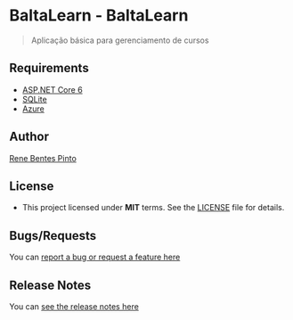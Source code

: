 # BaltaLearn - BaltaLearn

> Aplicação básica para gerenciamento de cursos

## Requirements

- [ASP.NET Core 6](https://docs.microsoft.com/en-us/aspnet/core/?view=aspnetcore-6.0)
- [SQLite](https://www.sqlite.org)
- [Azure](https://azure.microsoft.com)

## Author

[Rene Bentes Pinto](http://github.com/renebentes)

## License

- This project licensed under **MIT** terms. See the [LICENSE](LICENSE) file for details.

## Bugs/Requests

You can [report a bug or request a feature here](http://github.com/renebentes/BaltaLearn/issues)

## Release Notes

You can [see the release notes here](CHANGELOG.md)
